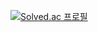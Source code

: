 [![Solved.ac 프로필](http://mazassumnida.wtf/api/generate_badge?boj=hjfd_s)](https://solved.ac/hjfd_s)
